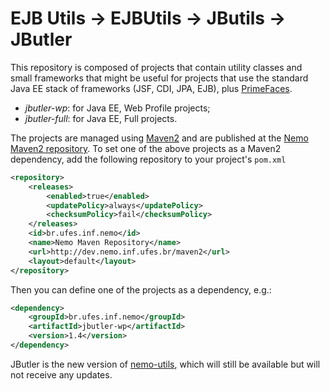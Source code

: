 # EJB Utils -> EJBUtils -> JButils -> JButler

This repository is composed of projects that contain utility classes and small frameworks that might be useful for projects that use the standard Java EE stack of frameworks (JSF, CDI, JPA, EJB), plus [PrimeFaces](http://www.primefaces.org).

* _jbutler-wp_: for Java EE, Web Profile projects;
* _jbutler-full_: for Java EE, Full projects.

The projects are managed using [Maven2](http://maven.apache.org) and are published at the [Nemo Maven2 repository](http://dev.nemo.inf.ufes.br/maven2/). To set one of the above projects as a Maven2 dependency, add the following repository to your project's `pom.xml`

```xml
<repository>
	<releases>
		<enabled>true</enabled>
		<updatePolicy>always</updatePolicy>
		<checksumPolicy>fail</checksumPolicy>
	</releases>
	<id>br.ufes.inf.nemo</id>
	<name>Nemo Maven Repository</name>
	<url>http://dev.nemo.inf.ufes.br/maven2</url>
	<layout>default</layout>
</repository>
```

Then you can define one of the projects as a dependency, e.g.:

```xml
<dependency>
	<groupId>br.ufes.inf.nemo</groupId>
	<artifactId>jbutler-wp</artifactId>
	<version>1.4</version>
</dependency>
```


JButler is the new version of [nemo-utils](https://github.com/nemo-ufes/nemo-utils), which will still be available but will not receive any updates.